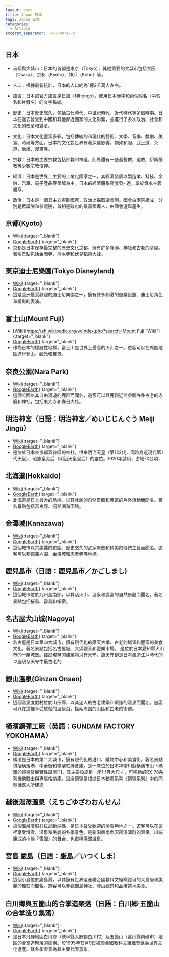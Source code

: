 ```yaml
---
layout: post
title: Japan 日本
tags: Japan 日本
categories:
  - Article
excerpt_separator:  <!--more-->
---
```

## 日本

- 首都與大城市：日本的首都是東京（Tokyo），其他重要的大城市包括大阪（Osaka）、京都（Kyoto）、神戶（Kobe）等。

- 人口：根據最新統計，日本的人口約為1億2千萬人左右。

- 語言：日本的官方語言是日語（Nihongo），使用日本漢字和兩個假名（平假名和片假名）的文字系統。

- 歷史：日本歷史悠久，包括古代時代、中世紀時代、近代時代等多個時期。日本在過去曾受到中國和其他鄰近國家的文化影響，並進行了多次政治、社會和文化的改革和變革。

- 文化：日本文化豐富多彩，包括傳統的和現代的藝術、文學、音樂、戲劇、美食、時尚等方面。日本的文化對世界有著深遠影響，例如和服、武士道、茶道、動漫、漫畫等。

- 宗教：日本的主要宗教包括佛教和神道，此外還有一些基督教、道教、伊斯蘭教等少數宗教信仰。

- 經濟：日本是世界上主要的工業化國家之一，其經濟發展以製造業、科技、金融、汽車、電子產品等領域為主。日本的經濟體系高度發- 達，屬於資本主義體系。

- 政治：日本是一個君主立憲制國家，政治上採取議會制。國會由兩院組成，分別是眾議院和參議院，首相是政府的最高領導人，由國會選舉產生。

## 京都(Kyoto)
- [Wiki](https://zh.wikipedia.org/w/index.php?search=Kyoto "Wiki"){:target="_blank"} 
- [GoogleEarth](https://earth.google.com/web/search/Kyoto/@35.09819595,135.71886761,464.5810738a,152203.63381863d,34.99998434y,0h,0t,0r/ "GoogleEarth"){:target="_blank"} 
- 京都是日本保存最完整的歷史文化之都，擁有許多寺廟、神社和古老的茶屋。著名景點包括金閣寺、清水寺和伏見稻荷大社。


## 東京迪士尼樂園(Tokyo Disneyland)
- [Wiki](https://zh.wikipedia.org/wiki/%E6%9D%B1%E4%BA%AC%E8%BF%AA%E5%A3%AB%E5%B0%BC%E6%A8%82%E5%9C%92%E5%A4%A7%E9%A3%AF%E5%BA%97 "Wiki"){:target="_blank"} 
- [GoogleEarth](https://earth.google.com/web/search/Tokyo+Disneyland/@35.62324249,139.88376143,2.99677883a,7788.0649936d,34.99999961y,0h,0t,0r/ "GoogleEarth"){:target="_blank"} 
- 這是亞洲最受歡迎的迪士尼樂園之一，擁有許多刺激的遊樂設施、迪士尼角色和精彩的表演。


## 富士山(Mount Fuji)
- [Wiki](https://zh.wikipedia.org/w/index.php?search=Mount Fuji "Wiki"){:target="_blank"} 
- [GoogleEarth](https://earth.google.com/web/search/Mount+Fuji/@35.360625,138.7273634,3767.04453321a,4381.72914754d,34.99999992y,0h,0t,0r/ "GoogleEarth"){:target="_blank"} 
- 作為日本的標誌性地標，富士山是世界上最高的火山之一。遊客可以在周圍地區進行登山、觀光和賞景。


## 奈良公園(Nara Park)
- [Wiki](https://zh.wikipedia.org/wiki/%E5%A5%88%E8%89%AF%E5%85%AC%E5%9C%92  "Wiki"){:target="_blank"} 
- [GoogleEarth](https://earth.google.com/web/search/Nara+Park/@34.68377615,135.84610659,150.82822123a,2573.53160548d,34.99999955y,-0h,0t,0r/ "GoogleEarth"){:target="_blank"} 
- 這個公園以其自由漫遊的鹿群而聞名，遊客可以與鹿親近並參觀許多古老的寺廟和神社，包括東大寺和春日大社。


## 明治神宮（日語：明治神宮／めいじじんぐう Meiji Jingū）
- [Wiki](https://zh.wikipedia.org/zh-tw/%E6%98%8E%E6%B2%BB%E7%A5%9E%E5%AE%AB "Wiki"){:target="_blank"} 
- [GoogleEarth](https://earth.google.com/web/search/Harajuku/@35.67309254,139.70367855,42.97783114a,1950.8424065d,35y,-0h,0t,0r/ "GoogleEarth"){:target="_blank"} 
- 是位於日本東京都澀谷區的神社，供奉明治天皇（第122代，同時為近現代第1代天皇）、昭憲皇太后（明治天皇皇后）的靈位。1920年啟用，占地70公頃，


## 北海道(Hokkaido)
- [Wiki](https://zh.wikipedia.org/w/index.php?search=Hokkaido "Wiki"){:target="_blank"} 
- [GoogleEarth](https://earth.google.com/web/search/Hokkaido/@43.43903885,142.57574597,550.51627823a,1080634.73851296d,34.99987451y,0h,0t,0r/ "GoogleEarth"){:target="_blank"} 
- 北海道是日本最大的島嶼，以其壯麗的自然景觀和豐富的戶外活動而聞名。著名景點包括富良野、洞爺湖和函館。


## 金澤城(Kanazawa)
- [Wiki](https://zh.wikipedia.org/wiki/%E9%87%91%E6%BE%A4%E5%9F%8E "Wiki"){:target="_blank"} 
- [GoogleEarth](https://earth.google.com/web/search/Kanazawa/@36.50344143,136.66930678,137.34127352a,362111.59332068d,34.93573775y,0h,0t,0r/ "GoogleEarth"){:target="_blank"} 
- 這個城市以其美麗的花園、歷史悠久的武家屋敷和精美的傳統工藝而聞名。遊客可以參觀兼六園、金澤城和忍者寺等地標。


## 鹿兒島市（日語：鹿児島市／かごしまし)
- [Wiki](https://zh.wikipedia.org/zh-tw/%E9%B9%BF%E5%84%BF%E5%B2%9B%E5%B8%82 "Wiki"){:target="_blank"} 
- [GoogleEarth](https://earth.google.com/web/search/Kagoshima/@31.52292774,130.5581588,-0.80616526a,158575.4184409d,34.99998435y,0h,0t,0r/ "GoogleEarth"){:target="_blank"} 
- 這個城市位於九州島南部，以其活火山、溫泉和豐富的自然景觀而聞名。著名景點包括桜島、霧島和指宿。


## 名古屋犬山城(Nagoya)
- [Wiki](https://zh.wikipedia.org/zh-tw/%E7%8A%AC%E5%B1%B1%E5%9F%8E "Wiki"){:target="_blank"} 
- [GoogleEarth](https://earth.google.com/web/search/%e6%97%a5%e6%9c%ac%e6%84%9b%e7%9f%a5%e7%b8%a3%e7%8a%ac%e5%b1%b1%e5%b8%82+Inuyama,+%e5%8c%97%e5%8f%a4%e5%88%b865-2+%e7%8a%ac%e5%b1%b1%e5%9f%8e/@35.38828054,136.93916272,85.2324902a,1017.87969126d,35y,-2.96545414h,58.2283802t,0r/ "GoogleEarth"){:target="_blank"} 
- 名古屋是日本第四大城市，擁有現代化的摩天大樓、古老的城堡和豐富的美食文化。著名景點包括名古屋城、大須觀音和豐樂市場。
是位於日本愛知縣犬山市的一座城堡。雖然現存的建築物只有天守，該天守卻是日本建造江戶時代的12座現存天守中最古老的


## 銀山溫泉(Ginzan Onsen)
- [Wiki](https://zh.wikipedia.org/zh-tw/%E9%8A%80%E5%B1%B1%E6%BA%AB%E6%B3%89 "Wiki"){:target="_blank"} 
- [GoogleEarth](https://earth.google.com/web/search/Ginzan+Onsen/@38.5704733,140.53058169,237.42609654a,656.33644446d,34.99999997y,-0.00000007h,0.70023455t,360r/ "GoogleEarth"){:target="_blank"} 
- 這個溫泉度假村位於山形縣，以其迷人的古老建築和療癒的溫泉而聞名。遊客可以在這裡享受放鬆的溫泉浴，探索周圍的山區和古老的街道。


## 橫濱鋼彈工廠（英語：GUNDAM FACTORY YOKOHAMA）
- [Wiki](https://zh.wikipedia.org/zh-tw/%E6%A9%AB%E6%BF%B1%E9%8B%BC%E5%BD%88%E5%B7%A5%E5%BB%A0 "Wiki"){:target="_blank"} 
- [GoogleEarth](https://earth.google.com/web/search/Yokohama/@35.44694368,139.65455005,2.80900373a,225.33565724d,34.99996129y,10.98671406h,50.95708313t,360r/ "GoogleEarth"){:target="_blank"} 
- 橫濱是日本的第二大城市，擁有現代化的港口、購物中心和美食街。著名景點包括橫濱港、中華街和橫濱紅磚倉庫。是一座位於日本神奈川縣橫濱市山下碼頭的娛樂及展覽性設施[1]，其主要設施是一座1:1等大尺寸，可移動的RX-78系列機動戰士與專屬格納庫。這座鋼彈是根據日本動畫系列《鋼彈系列》中的同型機器人所建造


## 越後湯澤溫泉（えちごゆざわおんせん）
- [Wiki](https://zh.wikipedia.org/zh-tw/%E8%B6%8A%E5%BE%8C%E6%B9%AF%E6%BE%A4%E6%BA%AB%E6%B3%89 "Wiki"){:target="_blank"} 
- [GoogleEarth](https://earth.google.com/web/search/Yuzawa+Onsen/@36.93584936,138.80933914,361.10600336a,2722.99207682d,35y,0h,0t,0r/ "GoogleEarth"){:target="_blank"} 
- 這個溫泉度假村位於新潟縣，是日本最受歡迎的滑雪勝地之一。遊客可以在這裡享受滑雪、溫泉和美麗的冬季景色。是新潟縣南魚沼郡湯澤町的溫泉。川端康成的小說『雪國』的舞台。也單稱湯澤溫泉。


## 宮島 嚴島（日語：厳島／いつくしま） 
- [Wiki](https://zh.wikipedia.org/zh-tw/%E5%9A%B4%E5%B3%B6 "Wiki"){:target="_blank"} 
- [GoogleEarth](https://earth.google.com/web/search/Miyajima/@34.27138775,132.30542258,239.86983246a,19215.67327059d,34.99999828y,0h,0t,0r/ "GoogleEarth"){:target="_blank"} 
- 這個小島位於廣島灣，以其擁有世界遺產聯合國教科文組織認可的大鳥居和美麗的楓紅而聞名。遊客可以參觀厳島神社、登山觀景和品嚐當地美食。


## 白川鄉與五箇山的合掌造聚落（日語：白川郷·五箇山の合掌造り集落）
- [Wiki](https://zh.wikipedia.org/zh-tw/%E7%99%BD%E5%B7%9D%E9%84%89%E8%88%87%E4%BA%94%E7%AE%87%E5%B1%B1%E7%9A%84%E5%90%88%E6%8E%8C%E6%A7%8B%E9%80%A0%E6%9D%91%E8%90%BD "Wiki"){:target="_blank"} 
- [GoogleEarth](https://earth.google.com/web/search/%e6%97%a5%e6%9c%ac%e5%b2%90%e9%98%9c%e7%b8%a3%e7%99%bd%e5%b7%9d%e6%9d%91+Ogi,+%e7%99%bd%e5%b7%9d%e9%84%89%e8%88%87%e4%ba%94%e7%ae%87%e5%b1%b1%e7%9a%84%e5%90%88%e6%8e%8c%e6%a7%8b%e9%80%a0%e6%9d%91%e8%90%bd/@36.2577967,136.9061975,496.91193954a,832.18073879d,35y,0h,0t,0r/ "GoogleEarth"){:target="_blank"} 
- 是日本飛驒地區白川鄉（岐阜縣大野郡白川村）及五箇山（富山縣南礪市）地區的合掌造聚落的總稱。於1995年12月9日被聯合國教科文組織登錄為世界文化遺產。其冬季雪景為其主要代表意象。












